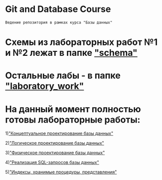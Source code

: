 # Git and Database Course

    Ведение репозитория в рамках курса "Базы данных"
    
# Схемы из лабораторных работ №1 и №2 лежат в папке ["schema"](/schema)
# Остальные лабы - в  папке ["laboratory_work"](/laboratory_work)

# На данный момент полностью готовы лабораторные работы:

1)["Концептуальное проектирование базы данных"](/schema/ER.png)

2)["Логическое проектирование базы данных"](/schema/relational_schema.png)

3)["Физическое проектирование базы данных"](/laboratory_work/lab_3.sql)

4)["Реализация SQL-запросов базы данных"](/laboratory_work/lab_4.sql)

5)["Индексы, хранимые процедуры, представления"](/laboratory_work/lab_5.sql)

